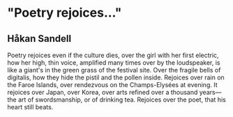 # "Poetry rejoices..."
## Håkan Sandell
Poetry rejoices even if the culture dies,
over the girl with her first electric, how her high,
thin voice, amplified many times
over by the loudspeaker, is like a giant's
in the green grass of the festival site.
Over the fragile bells of digitalis, how they hide
the pistil and the pollen inside.
Rejoices over rain on the Faroe Islands,
over rendezvous on the Champs-Elysées at evening.
It rejoices over Japan, over Korea,
over arts refined over a thousand years—
the art of swordsmanship, or of drinking tea.
Rejoices over the poet, that his heart still beats.